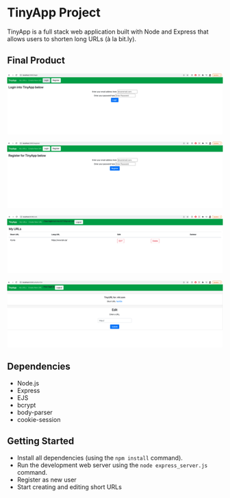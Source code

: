 # TinyApp Project

TinyApp is a full stack web application built with Node and Express that allows users to shorten long URLs (à la bit.ly).

## Final Product

!["Login page (require email & password)"](https://github.com/kmiecik013/tinyapp/blob/master/docs/Login_page.png?raw=true)



!["Registration page(require email & password)"](https://github.com/kmiecik013/tinyapp/blob/master/docs/Register_page.png?raw=true)



!["Main URL page that list the URLS, which you can add/edit/delete"](https://github.com/kmiecik013/tinyapp/blob/master/docs/URLS_page.png?raw=true)



!["Specifc URL page that aallows the short URL to be edited "](https://github.com/kmiecik013/tinyapp/blob/master/docs/Urls_ID_page.png?raw=true)



## Dependencies

- Node.js
- Express
- EJS
- bcrypt
- body-parser
- cookie-session


## Getting Started

- Install all dependencies (using the `npm install` command).
- Run the development web server using the `node express_server.js` command.
- Register as new user
- Start creating and editing short URLs
